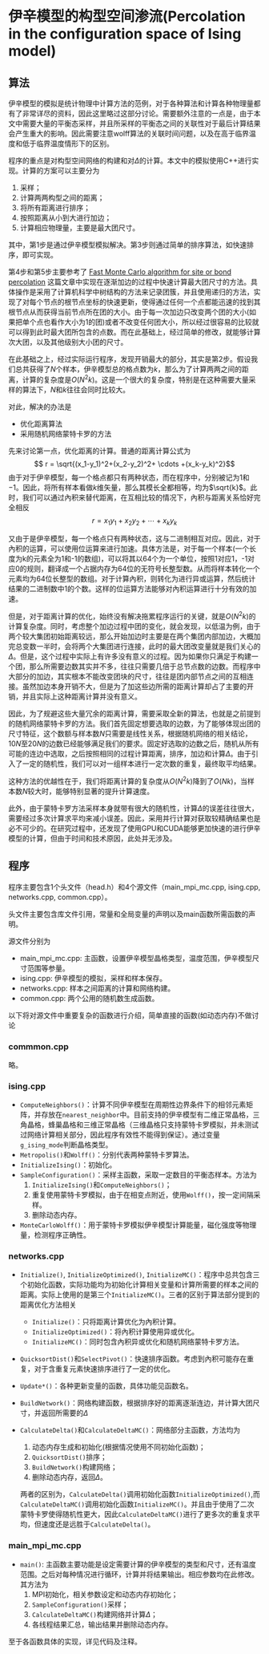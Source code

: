 # 伊辛模型的构型空间渗流(Percolation in the configuration space of Ising model)

## 算法

伊辛模型的模拟是统计物理中计算方法的范例，对于各种算法和计算各种物理量都有了非常详尽的资料，因此这里略过这部分讨论。需要额外注意的一点是，由于本文中需要大量的平衡态采样，并且所采样的平衡态之间的关联性对于最后计算结果会产生重大的影响。因此需要注意wolff算法的关联时间问题，以及在高于临界温度和低于临界温度情形下的区别。

程序的重点是对构型空间网络的构建和对$\Delta$的计算。本文中的模拟使用C++进行实现。计算的方案可以主要分为
1. 采样；
2. 计算两两构型之间的距离；
3. 将所有距离进行排序；
4. 按照距离从小到大进行加边；
5. 计算相应物理量，主要是最大团尺寸。

其中，第1步是通过伊辛模型模拟解决。第3步则通过简单的排序算法，如快速排序，即可实现。

第4步和第5步主要参考了 [Fast Monte Carlo algorithm for site or bond percolation](https://journals.aps.org/pre/abstract/10.1103/PhysRevE.64.016706) 这篇文章中实现在逐渐加边的过程中快速计算最大团尺寸的方法。具体操作是采用了计算机科学中树结构的方法来记录团簇，并且使用递归的方法，实现了对每个节点的根节点坐标的快速更新，使得通过任何一个点都能迅速的找到其根节点从而获得当前节点所在团的大小。由于每一次加边只改变两个团的大小(如果把单个点也看作大小为1的团)或者不改变任何团大小，所以经过很容易的比较就可以得到此时最大团所包含的点数。而在此基础上，经过简单的修改，就能够计算次大团，以及其他级别大小团的尺寸。

在此基础之上，经过实际运行程序，发现开销最大的部分，其实是第2步。假设我们总共获得了$N$个样本，伊辛模型总的格点数为$k$，那么为了计算两两之间的距离，计算的复杂度是$O(N^2k)$。这是一个很大的复杂度，特别是在这种需要大量采样的算法下，$N$和$k$往往会同时比较大。

对此，解决的办法是
- 优化距离算法
- 采用随机网络蒙特卡罗的方法

先来讨论第一点，优化距离的计算。普通的距离计算公式为
$$	r = \sqrt{(x_1-y_1)^2+(x_2-y_2)^2+ \cdots +(x_k-y_k)^2}$$
由于对于伊辛模型，每一个格点都只有两种状态，而在程序中，分别被记为$1$和$-1$。因此，将所有样本看做$k$维矢量，那么其模长全都相等，均为$\sqrt{k}$。此时，我们可以通过內积来替代距离，在互相比较的情况下，內积与距离关系恰好完全相反
$$	r = x_1y_1+x_2y_2 + \cdots +x_ky_k$$

又由于是伊辛模型，每一个格点只有两种状态，这与二进制相互对应。因此，对于內积的运算，可以使用位运算来进行加速。具体方法是，对于每一个样本(一个长度为k的元素全为1和-1的数组)，可以将其以64个为一个单位，按照1对应1，-1对应0的规则，翻译成一个占据内存为64位的无符号长整型数。从而将样本转化一个元素均为64位长整型的数组。对于计算內积，则转化为进行异或运算，然后统计结果的二进制数中1的个数。这样的位运算方法能够对內积运算进行十分有效的加速。

但是，对于距离计算的优化，始终没有解决拖累程序运行的关键，就是$O(N^2k)$的计算复杂度。同时，考虑整个加边过程中团的变化，就会发现，以低温为例，由于两个较大集团初始距离较远，那么开始加边时主要是在两个集团内部加边，大概加完总变数一半时，会将两个大集团进行连接，此时的最大团改变量就是我们关心的$\Delta$。但是，这个过程中实际上有许多没有意义的过程。因为如果你只满足于构建一个团，那么所需要边数其实并不多，往往只需要几倍于总节点数的边数。而程序中大部分的加边，其实根本不能改变团块的尺寸，往往是团内部节点之间的互相连接。虽然加边本身开销不大，但是为了加这些边所需的距离计算却占了主要的开销，并且实际上这种距离计算并没有意义。

因此，为了规避这些大量冗余的距离计算，需要采取全新的算法，也就是之前提到的随机网络蒙特卡罗的方法。我们首先固定想要选取的边数，为了能够体现出团的尺寸特征，这个数额与样本数$N$只需要是线性关系，根据随机网络的相关结论，$10N$至$20N$的边数已经能够满足我们的要求。固定好选取的边数之后，随机从所有可能的连边中选取，之后按照相同的过程计算距离，排序，加边和计算$\Delta$。由于引入了一定的随机性，我们可以对一组样本进行一定次数的重复，最终取平均结果。

这种方法的优越性在于，我们将距离计算的复杂度从$O(N^2k)$降到了$O(Nk)$，当样本数$N$较大时，能够特别显著的提升计算速度。

此外，由于蒙特卡罗方法采样本身就带有很大的随机性，计算$\Delta$的误差往往很大，需要经过多次计算求平均来减小误差。因此，采用并行计算对获取较精确结果也是必不可少的。在研究过程中，还发现了使用GPU和CUDA能够更加快速的进行伊辛模型的计算，但由于时间和技术原因，此处并无涉及。

## 程序

程序主要包含1个头文件（head.h）和4个源文件（main_mpi_mc.cpp, ising.cpp, networks.cpp, common.cpp）。

头文件主要包含库文件引用，常量和全局变量的声明以及main函数所需函数的声明。

源文件分别为
- main_mpi_mc.cpp: 主函数，设置伊辛模型晶格类型，温度范围，伊辛模型尺寸范围等参量。
- ising.cpp: 伊辛模型的模拟，采样和样本保存。
- networks.cpp: 样本之间距离的计算和网络构建。
- common.cpp: 两个公用的随机数生成函数。

以下将对源文件中重要复杂的函数进行介绍，简单直接的函数(如动态内存)不做讨论

### commmon.cpp
略。

### ising.cpp
- `ComputeNeighbors()`：计算不同伊辛模型在周期性边界条件下的相邻元素矩阵，并存放在`nearest_neighbor`中。目前支持的伊辛模型有二维正常晶格，三角晶格，蜂巢晶格和三维正常晶格（三维晶格只支持蒙特卡罗模拟，并未测试过网络计算相关部分，因此程序有效性不能得到保证）。通过变量`g_ising_mode`判断晶格类型。
- `Metropolis()`和`Wolff()`：分别代表两种蒙特卡罗算法。
- `InitializeIsing()`：初始化。
- `SampleConfiguration()`：采样主函数，采取一定数目的平衡态样本。方法为
    1. `InitializeIsing()`和`ComputeNeighbors()`；
    2. 重复使用蒙特卡罗模拟，由于在相变点附近，使用`Wolff()`，按一定间隔采样。
    3. 删除动态内存。
- `MonteCarloWolff()`：用于蒙特卡罗模拟伊辛模型计算能量，磁化强度等物理量，检测程序正确性。

### networks.cpp
- `Initialize()`, `InitializeOptimized()`, `InitializeMC()`：程序中总共包含三个初始化函数，实际功能均为初始化计算相关变量和计算所需要的样本之间的距离。实际上使用的是第三个`InitializeMC()`。三者的区别于算法部分提到的距离优化方法相关
    - `Initialize()`：只将距离计算优化为內积计算。
    - `InitializeOptimized()`：将內积计算使用异或优化。
    - `InitializeMC()`：同时包含內积异或优化和随机网络蒙特卡罗方法。
- `QuicksortDist()`和`SelectPivot()`：快速排序函数。考虑到內积可能存在重复，对于含重复元素快速排序进行了一定的优化。
- `Update*()`：各种更新变量的函数，具体功能见函数名。
- `BuildNetwork()`：网络构建函数，根据排序好的距离逐渐连边，并计算大团尺寸，并返回所需要的$\Delta$
- `CalculateDelta()`和`CalculateDeltaMC()`：网络部分主函数，方法均为
    1. 动态内存生成和初始化(根据情况使用不同初始化函数)；
    2. `QuicksortDist()`排序；
    3. `BuildNetwork()`构建网络；
    4. 删除动态内存，返回$\Delta$。

    两者的区别为，`CalculateDelta()`调用初始化函数`InitializeOptimized()`,而`CalculateDeltaMC()`调用初始化函数`InitializeMC()`。并且由于使用了二次蒙特卡罗使得随机性更大，因此`CalculateDeltaMC()`进行了更多次的重复求平均，但速度还是远胜于`CalculateDelta()`。

### main_mpi_mc.cpp
- `main()`: 主函数主要功能是设定需要计算的伊辛模型的类型和尺寸，还有温度范围。之后对每种情况进行循环，计算并将结果输出。相应参数均在此修改。其方法为
    1. MPI初始化，相关参数设定和动态内存初始化；
    2. `SampleConfiguration()`采样；
    3. `CalculateDeltaMC()`构建网络并计算$\Delta$；
    4. 各线程结果汇总，输出结果并删除动态内存。

至于各函数具体的实现，详见代码及注释。
